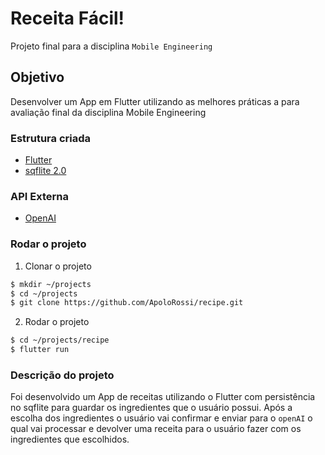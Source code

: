 # Receita Fácil!

Projeto final para a disciplina `Mobile Engineering`


## Objetivo

Desenvolver um App em Flutter utilizando as melhores práticas a para avaliação final da disciplina Mobile Engineering


### Estrutura criada

- [Flutter](https://docs.flutter.dev/get-started/install)
- [sqflite 2.0](https://pub.dev/packages/sqflite)

### API Externa

- [OpenAI](https://beta.openai.com/examples)

### Rodar o projeto

1. Clonar o projeto

```bash
$ mkdir ~/projects
$ cd ~/projects
$ git clone https://github.com/ApoloRossi/recipe.git
```

2. Rodar o projeto
```bash
$ cd ~/projects/recipe
$ flutter run
```

### Descrição do projeto

Foi desenvolvido um App de receitas utilizando o Flutter com persistência no sqflite
para guardar os ingredientes que o usuário possui.
Após a escolha dos ingredientes o usuário vai confirmar e enviar para o
`openAI` o qual vai processar e devolver uma receita para o usuário fazer com os ingredientes
que escolhidos.
